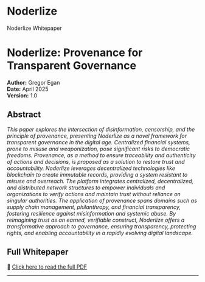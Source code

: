 # Noderlize
Noderlize Whitepaper
# Noderlize: Provenance for Transparent Governance

**Author:** Gregor Egan  
**Date:** April 2025  
**Version:** 1.0  

## Abstract  
_This paper explores the intersection of disinformation, censorship, and
the principle of provenance, presenting Noderlize as a novel framework for
transparent governance in the digital age. Centralized financial systems, prone to
misuse and weaponization, pose significant risks to democratic freedoms.
Provenance, as a method to ensure traceability and authenticity of actions and
decisions, is proposed as a solution to restore trust and accountability. Noderlize
leverages decentralized technologies like blockchain to create immutable records,
providing a system resistant to misuse and overreach. The platform integrates
centralized, decentralized, and distributed network structures to empower
individuals and organizations to verify actions and maintain trust without reliance
on singular authorities. The application of provenance spans domains such as
supply chain management, philanthropy, and financial transparency, fostering
resilience against misinformation and systemic abuse. By reimagining trust as an
earned, verifiable construct, Noderlize offers a transformative approach to
governance, ensuring transparency, protecting rights, and enabling accountability
in a rapidly evolving digital landscape._

## Full Whitepaper  
📄 [Click here to read the full PDF](https://github.com/polyconic/Noderlize/blob/2736f57952a8a42c6f3cfed7a93a595b53391876/Provenance_%20Noderlize%20for%20Transparent%20Governance%20_%20January%202025.pdf)

---
